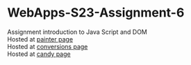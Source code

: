 
# WebApps-S23-Assignment-6
Assignment introduction to Java Script and DOM<br>
Hosted at <a href="https://44-563-web-apps-s23.github.io/44563-webapps-s23-assignment6-Saikiran174/painter.html">painter  page</a><br>
Hosted at <a href="https://44-563-web-apps-s23.github.io/44563-webapps-s23-assignment6-Saikiran174/conversions.html">conversions page</a><br>
Hosted at <a href="https://44-563-web-apps-s23.github.io/44563-webapps-s23-assignment6-Saikiran174/candy.html">candy page</a>
